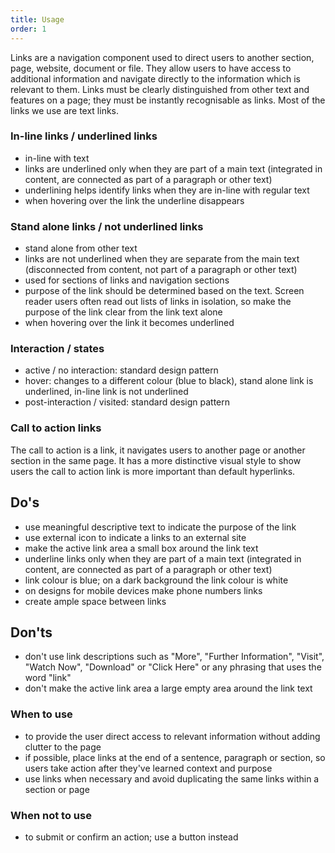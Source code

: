 ```yaml
---
title: Usage
order: 1
---
```

Links are a navigation component used to direct users to another section, page, website, document or file. They allow users to have access to additional information and navigate directly to the information which is relevant to them. Links must be clearly distinguished from other text and features on a page; they must be instantly recognisable as links. Most of the links we use are text links.

### In-line links / underlined links 

- in-line with text
- links are underlined only when they are part of a main text (integrated in content, are connected as part of a paragraph or other text)
- underlining helps identify links when they are in-line with regular text
- when hovering over the link the underline disappears

### Stand alone links / not underlined links

- stand alone from other text
- links are not underlined when they are separate from the main text (disconnected from content, not part of a paragraph or other text)
- used for sections of links and navigation sections
- purpose of the link should be determined based on the text. Screen reader users often read out lists of links in isolation, so make the purpose of the link clear from the link text alone
- when hovering over the link it becomes underlined

### Interaction / states

- active / no interaction: standard design pattern
- hover: changes to a different colour (blue to black), stand alone link is underlined, in-line link is not underlined
- post-interaction / visited: standard design pattern

### Call to action links

The call to action is a link, it navigates users to another page or another section in the same page. It has a more distinctive visual style to show users the call to action link is more important than default hyperlinks.

## Do's

- use meaningful descriptive text to indicate the purpose of the link
- use external icon to indicate a links to an external site
- make the active link area a small box around the link text
- underline links only when they are part of a main text (integrated in content, are connected as part of a paragraph or other text)
- link colour is blue; on a dark background the link colour is white
- on designs for mobile devices make phone numbers links
- create ample space between links

## Don'ts

- don't use link descriptions such as "More", "Further Information", "Visit", "Watch Now", "Download" or "Click Here" or any phrasing that uses the word "link"
- don't make the active link area a large empty area around the link text

### When to use

- to provide the user direct access to relevant information without adding clutter to the page
- if possible, place links at the end of a sentence, paragraph or section, so users take action after they've learned context and purpose
- use links when necessary and avoid duplicating the same links within a section or page

### When not to use

- to submit or confirm an action; use a button instead
